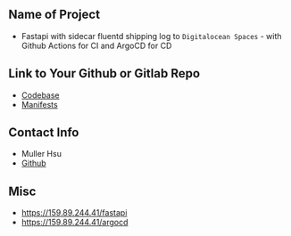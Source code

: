 ## Name of Project 
* Fastapi with sidecar fluentd shipping log to `Digitalocean Spaces` - with Github Actions for CI and ArgoCD for CD

## Link to Your Github or Gitlab Repo
* [Codebase](https://github.com/TreeKat71/my-k8s-challenge)
* [Manifests](https://github.com/TreeKat71/my-k8s-challenge-manifests)


## Contact Info
* Muller Hsu
* [Github](https://github.com/TreeKat71)

## Misc 
* https://159.89.244.41/fastapi
* https://159.89.244.41/argocd
